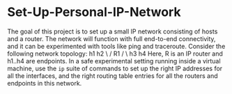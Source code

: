 # Set-Up-Personal-IP-Network
The goal of this project is to set up a small IP network consisting of hosts and a router. The network will function with full end-to-end connectivity, and it can be experimented with tools like ping and traceroute.  Consider the following network topology:  h1      h2   \   /     R1   /   \ h3      h4  Here, R is an IP router and h1..h4 are endpoints. In a safe experimental setting running inside a virtual machine, use the `ip` suite of commands to set up the right IP addresses for all the interfaces, and the right routing table entries for all the routers and endpoints in this network.
